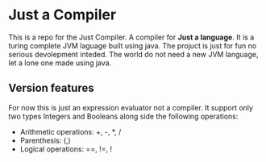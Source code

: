 # Just a Compiler

This is a repo for the Just Compiler. A compiler for **Just a language**. It is a turing complete JVM laguage built using java. The projuct is just for fun no serious devolepment inteded. The world do not need a new JVM language, let a lone one made using java.

## Version features

For now this is just an expression evaluator not a compiler. It support only two types Integers and Booleans along side the following operations:
- Arithmetic operations: +, -, *, /
- Parenthesis: (,)
- Logical operations: ==, !=, ! 